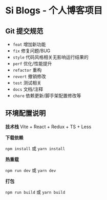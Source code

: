 # Si Blogs - 个人博客项目

## Git 提交规范

- `feat` 增加新功能
- `fix` 修复问题/BUG
- `style` 代码风格相关无影响运行结果的
- `perf` 优化/性能提升
- `refactor` 重构
- `revert` 撤销修改
- `test` 测试相关
- `docs` 文档/注释
- `chore` 依赖更新/脚手架配置修改等

## 环境配置说明

**技术栈**
Vite + React + Redux + TS + Less


**下载依赖**

`npm install` 或 `yarn install`

**热重载**

`npm run dev` 或 `yarn dev`

**打包**

`npm run build` 或 `yarn build`

